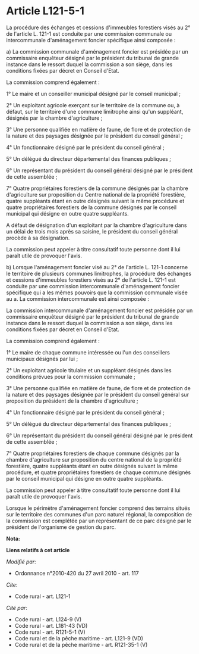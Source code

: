 # Article L121-5-1

La procédure des échanges et cessions d'immeubles forestiers visés au 2° de l'article L. 121-1 est conduite par une
commission communale ou intercommunale d'aménagement foncier spécifique ainsi composée : 

a) La commission communale d'aménagement foncier est présidée par un commissaire enquêteur désigné par le président du
tribunal de grande instance dans le ressort duquel la commission a son siège, dans les conditions fixées par décret en
Conseil d'Etat. 

La commission comprend également : 

1° Le maire et un conseiller municipal désigné par le conseil municipal ; 

2° Un exploitant agricole exerçant sur le territoire de la commune ou, à défaut, sur le territoire d'une commune limitrophe
ainsi qu'un suppléant, désignés par la chambre d'agriculture ; 

3° Une personne qualifiée en matière de faune, de flore et de protection de la nature et des paysages désignée par le
président du conseil général ; 

4° Un fonctionnaire désigné par le président du conseil général ; 

5° Un délégué du directeur départemental des finances publiques ; 

6° Un représentant du président du conseil général désigné par le président de cette assemblée ; 

7° Quatre propriétaires forestiers de la commune désignés par la chambre d'agriculture sur proposition du Centre national de
la propriété forestière, quatre suppléants étant en outre désignés suivant la même procédure et quatre propriétaires
forestiers de la commune désignés par le conseil municipal qui désigne en outre quatre suppléants.

A défaut de désignation d'un exploitant par la chambre d'agriculture dans un délai de trois mois après sa saisine, le
président du conseil général procède à sa désignation. 

La commission peut appeler à titre consultatif toute personne dont il lui paraît utile de provoquer l'avis. 

b) Lorsque l'aménagement foncier visé au 2° de l'article L. 121-1 concerne le territoire de plusieurs communes limitrophes,
la procédure des échanges et cessions d'immeubles forestiers visés au 2° de l'article L. 121-1 est conduite par une
commission intercommunale d'aménagement foncier spécifique qui a les mêmes pouvoirs que la commission communale visée au a.
La commission intercommunale est ainsi composée : 

La commission intercommunale d'aménagement foncier est présidée par un commissaire enquêteur désigné par le président du
tribunal de grande instance dans le ressort duquel la commission a son siège, dans les conditions fixées par décret en
Conseil d'Etat. 

La commission comprend également : 

1° Le maire de chaque commune intéressée ou l'un des conseillers municipaux désignés par lui ; 

2° Un exploitant agricole titulaire et un suppléant désignés dans les conditions prévues pour la commission communale ; 

3° Une personne qualifiée en matière de faune, de flore et de protection de la nature et des paysages désignée par le
président du conseil général sur proposition du président de la chambre d'agriculture ; 

4° Un fonctionnaire désigné par le président du conseil général ; 

5° Un délégué du directeur départemental des finances publiques ; 

6° Un représentant du président du conseil général désigné par le président de cette assemblée ; 

7° Quatre propriétaires forestiers de chaque commune désignés par la chambre d'agriculture sur proposition du centre national
de la propriété forestière, quatre suppléants étant en outre désignés suivant la même procédure, et quatre propriétaires
forestiers de chaque commune désignés par le conseil municipal qui désigne en outre quatre suppléants. 

La commission peut appeler à titre consultatif toute personne dont il lui paraît utile de provoquer l'avis. 

Lorsque le périmètre d'aménagement foncier comprend des terrains situés sur le territoire des communes d'un parc naturel
régional, la composition de la commission est complétée par un représentant de ce parc désigné par le président de
l'organisme de gestion du parc.

**Nota:**



**Liens relatifs à cet article**

_Modifié par_:

  - Ordonnance n°2010-420  du 27 avril 2010 - art. 117

_Cite_:

  - Code rural - art. L121-1

_Cité par_:

  - Code rural - art. L124-9 (V)
  - Code rural - art. L181-43 (VD)
  - Code rural - art. R121-5-1 (V)
  - Code rural et de la pêche maritime - art. L121-9 (VD)
  - Code rural et de la pêche maritime - art. R121-35-1 (V)
